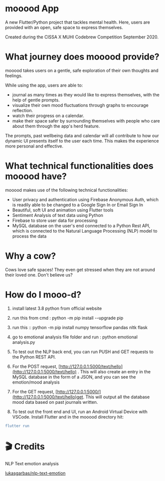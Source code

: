 # mooood App

A new Flutter/Python project that tackles mental health. Here, users are provided with an open, safe space to express themselves.

Created during the CISSA X MUHI Codebrew Competition September 2020.

# What journey does mooood provide?

mooood takes users on a gentle, safe exploration of their own thoughts and feelings. 

While using the app, users are able to:

- journal as many times as they would like to express themselves, with the help of gentle prompts.
- visualize their own mood fluctuations through graphs to encourage reflection.
- watch their progress on a calendar.
- make their space safer by surrounding themselves with people who care about them through the app's herd feature.

The prompts, past wellbeing data and calendar will all contribute to how our dynamic UI presents itself to the user each time. This makes the experience more personal and effective.

# What technical functionalities does mooood have?

mooood makes use of the following technical functionalities:

- User privacy and authentication using Firebase Anonymous Auth, which is readily able to be changed to a Google Sign In or Email Sign In
- Beautiful, soft UI and animation using Flutter tools
- Sentiment Analysis of text data using Python
- Firebase to store user data for processing
- MySQL database on the user's end connected to a Python Rest API, which is connected to the Natural Language Processing (NLP) model to process the data

# Why a cow?

Cows love safe spaces! They even get stressed when they are not around their loved one. Don't believe us? 

# How do I mooo-d?

1) install latest 3.8 python from official website

2) run this from cmd : python -m pip install --upgrade pip

3) run this :: python -m pip install numpy tensorflow pandas nltk flask

4) go to emotional analysis file folder and run : python emotional analysis.py

5) To test out the NLP back end, you can run PUSH and GET requests to the Python REST API.

6) For the POST request, [http://127.0.0.1:5000/text/hello](http://127.0.0.1:5000/text/hello) . This will also create an entry in the MySQL database in the form of a JSON, and you can see the emotion/mood analysis

7) For the GET request, [http://127.0.0.1:5000/](http://127.0.0.1:5000/text/hello)get. This will output all the database mood data based on past journals written.

8) To test out the front end and UI, run an Android Virtual Device with VSCode. Install Flutter and in the mooood directory hit:

```erlang
flutter run
```

# 🎬 Credits

NLP Text emotion analysis

[lukasgarbas/nlp-text-emotion](https://github.com/lukasgarbas/nlp-text-emotion)
